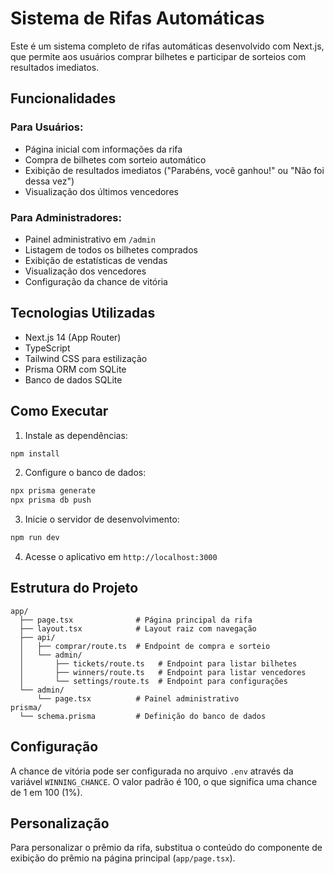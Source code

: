 # Sistema de Rifas Automáticas

Este é um sistema completo de rifas automáticas desenvolvido com Next.js, que permite aos usuários comprar bilhetes e participar de sorteios com resultados imediatos.

## Funcionalidades

### Para Usuários:
- Página inicial com informações da rifa
- Compra de bilhetes com sorteio automático
- Exibição de resultados imediatos ("Parabéns, você ganhou!" ou "Não foi dessa vez")
- Visualização dos últimos vencedores

### Para Administradores:
- Painel administrativo em `/admin`
- Listagem de todos os bilhetes comprados
- Exibição de estatísticas de vendas
- Visualização dos vencedores
- Configuração da chance de vitória

## Tecnologias Utilizadas

- Next.js 14 (App Router)
- TypeScript
- Tailwind CSS para estilização
- Prisma ORM com SQLite
- Banco de dados SQLite

## Como Executar

1. Instale as dependências:
```bash
npm install
```

2. Configure o banco de dados:
```bash
npx prisma generate
npx prisma db push
```

3. Inicie o servidor de desenvolvimento:
```bash
npm run dev
```

4. Acesse o aplicativo em `http://localhost:3000`

## Estrutura do Projeto

```
app/
  ├── page.tsx              # Página principal da rifa
  ├── layout.tsx            # Layout raiz com navegação
  ├── api/
  │   ├── comprar/route.ts  # Endpoint de compra e sorteio
  │   └── admin/
  │       ├── tickets/route.ts   # Endpoint para listar bilhetes
  │       ├── winners/route.ts   # Endpoint para listar vencedores
  │       └── settings/route.ts  # Endpoint para configurações
  └── admin/
      └── page.tsx          # Painel administrativo
prisma/
  └── schema.prisma         # Definição do banco de dados
```

## Configuração

A chance de vitória pode ser configurada no arquivo `.env` através da variável `WINNING_CHANCE`. O valor padrão é 100, o que significa uma chance de 1 em 100 (1%).

## Personalização

Para personalizar o prêmio da rifa, substitua o conteúdo do componente de exibição do prêmio na página principal (`app/page.tsx`).